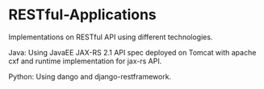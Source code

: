 # RESTful-Applications
Implementations on RESTful API using different technologies.

Java:
Using JavaEE JAX-RS 2.1 API spec deployed on Tomcat with apache cxf and runtime implementation for jax-rs API.

Python:
Using dango and django-restframework.
